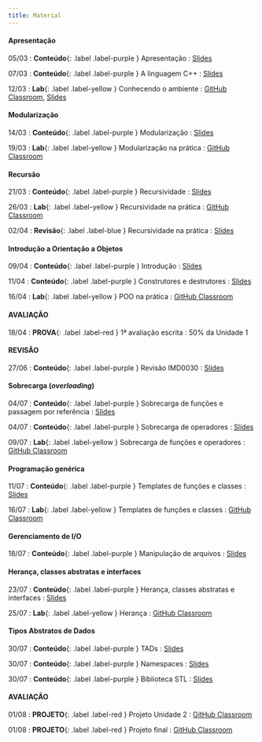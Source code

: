 ```yaml
---
title: Material
---
```


#### Apresentação

05/03
: **Conteúdo**{: .label .label-purple } Apresentação
  : [Slides](https://docs.google.com/presentation/d/1uk1gjGFvARII2xyfIbPDC9pn7wiFSCLQPpO2uS3ylHk/edit?usp=sharing)

07/03
: **Conteúdo**{: .label .label-purple } A linguagem C++
  : [Slides](https://docs.google.com/presentation/d/1iFGh60HsAPRiqYB34PjRo5jfHKM5ix1vBF7SYaqC9nE/edit?usp=sharing)

12/03
: **Lab**{: .label .label-yellow } Conhecendo o ambiente
  : [GitHub Classroom](https://classroom.github.com/a/QUlmlEss), [Slides](https://docs.google.com/presentation/d/1JDRKity_kRB2nW9Mp_zOoIuVZD-_nRdH_WTG8wlNsiI/edit?usp=sharing)


#### Modularização

14/03
: **Conteúdo**{: .label .label-purple } Modularização
  : [Slides](https://docs.google.com/presentation/d/1iPhkW5NFE-0Ja0bHx1L4sYLm4jbOFspZJr-a0iXKC-8/edit?usp=sharing)

19/03
: **Lab**{: .label .label-yellow } Modularização na prática
  : [GitHub Classroom](https://classroom.github.com/a/a8DtbqF2)

#### Recursão

21/03
: **Conteúdo**{: .label .label-purple } Recursividade
  : [Slides](https://docs.google.com/presentation/d/1eZIlDJkmb8ssV5B9Q3_avTFusHo3WsaIAugnSAWO1JE/edit?usp=sharing)

26/03
: **Lab**{: .label .label-yellow } Recursividade na prática
  : [GitHub Classroom](https://classroom.github.com/a/_rI6YHNI)

02/04
: **Revisão**{: .label .label-blue } Recursividade na prática
  : [Slides](https://docs.google.com/presentation/d/1-zUexJCW46oSB84ksonRTS77XJSHCvfcYTAToNZ_6Mk/edit?usp=sharing)

#### Introdução a Orientação a Objetos

09/04
: **Conteúdo**{: .label .label-purple } Introdução
  : [Slides](https://docs.google.com/presentation/d/1-OAuYvc4tyXrzbJ5WhqXldX5V9uKnUL6sNKTrHjwXuc/edit?usp=sharing)

11/04
: **Conteúdo**{: .label .label-purple } Construtores e destrutores
  : [Slides](https://docs.google.com/presentation/d/11edp46XDHJ5XakJp2kS6eQ5VXRbLz8qjPImaSPCpkLs/edit?usp=sharing)

16/04
: **Lab**{: .label .label-yellow } POO na prática
  : [GitHub Classroom](https://classroom.github.com/a/R6myva5i)

#### AVALIAÇÃO

18/04
: **PROVA**{: .label .label-red } 1ª avaliação escrita
  : 50% da Unidade 1

#### REVISÃO

27/06
: **Conteúdo**{: .label .label-purple } Revisão IMD0030
  : [Slides](https://docs.google.com/presentation/d/1t6iohVwly2ThWnu65GdhF-TkSCrD8ibxDh-RgsyCRCY/edit?usp=sharing)

#### Sobrecarga (_overloading_)

04/07
: **Conteúdo**{: .label .label-purple } Sobrecarga de funções e passagem por referência
  : [Slides](https://docs.google.com/presentation/d/1zPSsnCJNx4VrlCI_pjZvjPphZkc-XvAgX0VqWCtyagg/edit?usp=sharing)

04/07
: **Conteúdo**{: .label .label-purple } Sobrecarga de operadores
  : [Slides](https://docs.google.com/presentation/d/17kz4ci9IDzoyzja3nkPI7ckjSK3HEZqo1SNE3bHU7C0/edit?usp=sharing)

09/07
: **Lab**{: .label .label-yellow } Sobrecarga de funções e operadores
  : [GitHub Classroom](https://classroom.github.com/a/Ncmvopa0)

#### Programação genérica

11/07
: **Conteúdo**{: .label .label-purple } Templates de funções e classes
  : [Slides](https://docs.google.com/presentation/d/12eDcLtGEqivLcVhcmKn28ze11nPD6gUaGwLSa2QdlZg/edit?usp=sharing)

16/07
: **Lab**{: .label .label-yellow } Templates de funções e classes
  : [GitHub Classroom](https://classroom.github.com/a/1dD0FKey)

#### Gerenciamento de I/O

18/07
: **Conteúdo**{: .label .label-purple } Manipulação de arquivos
  : [Slides](https://docs.google.com/presentation/d/1VOhkNDqSLLLsr_vT4y-u5cn6xx0O4QQoJyxcO5ns3Uo/edit?usp=sharing)

#### Herança, classes abstratas e interfaces

23/07
: **Conteúdo**{: .label .label-purple } Herança, classes abstratas e interfaces
  : [Slides](https://docs.google.com/presentation/d/1fW4LOh27FrLE_wLpx3HTGrq2HTIRZ069xNSZHOYOcpA/edit?usp=sharing)

25/07
: **Lab**{: .label .label-yellow } Herança
  : [GitHub Classroom](https://classroom.github.com/a/ANUVfF_1)

#### Tipos Abstratos de Dados

30/07
: **Conteúdo**{: .label .label-purple } TADs
  : [Slides](https://docs.google.com/presentation/d/1Vaz2M0TOEuE8fMhu9fPEqEaFHNCveUK9Y1NdPzq7Efs/edit?usp=sharing)

30/07
: **Conteúdo**{: .label .label-purple } Namespaces
  : [Slides](https://docs.google.com/presentation/d/1ZuRirQGyBuAnTWWiSDWAXQ3hIOlOEmwZCpXK2bfcyKg/edit?usp=sharing)

30/07
: **Conteúdo**{: .label .label-purple } Biblioteca STL
  : [Slides](https://docs.google.com/presentation/d/17rC0-niGN0sYDjFISPbWMgoRfYT_KN7gtI_8L-iSiVM/edit?usp=sharing)

#### AVALIAÇÃO

01/08
: **PROJETO**{: .label .label-red } Projeto Unidade 2
  : [GitHub Classroom](https://classroom.github.com/a/nxjb0mX1)

01/08
: **PROJETO**{: .label .label-red } Projeto final
  : [GitHub Classroom](https://classroom.github.com/a/DRx0rKZO)
